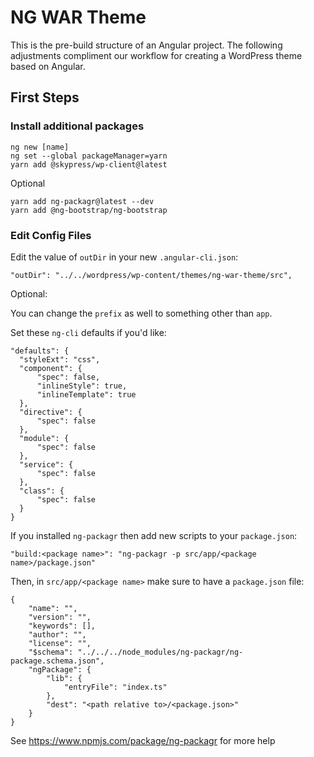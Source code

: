 # NG WAR Theme
This is the pre-build structure of an Angular project. The following adjustments compliment our workflow for creating a WordPress theme based on Angular.

## First Steps

### Install additional packages

```
ng new [name]
ng set --global packageManager=yarn
yarn add @skypress/wp-client@latest
```

Optional

```
yarn add ng-packagr@latest --dev
yarn add @ng-bootstrap/ng-bootstrap
```

### Edit Config Files

Edit the value of `outDir` in your new `.angular-cli.json`:

```
"outDir": "../../wordpress/wp-content/themes/ng-war-theme/src",
```

Optional:   

You can change the `prefix` as well to something other than `app`.

Set these `ng-cli` defaults if you'd like:

```
"defaults": {
  "styleExt": "css",
  "component": {
	  "spec": false,
	  "inlineStyle": true,
	  "inlineTemplate": true
  },
  "directive": {
	  "spec": false
  },
  "module": {
	  "spec": false
  },
  "service": {
	  "spec": false
  },
  "class": {
	  "spec": false
  }
}
```

If you installed `ng-packagr` then add new scripts to your `package.json`:

```
"build:<package name>": "ng-packagr -p src/app/<package name>/package.json"
```

Then, in `src/app/<package name>` make sure to have a `package.json` file:

```
{
	"name": "",
	"version": "",
	"keywords": [],
	"author": "",
	"license": "",
	"$schema": "../../../node_modules/ng-packagr/ng-package.schema.json",
	"ngPackage": {
		"lib": {
			"entryFile": "index.ts"
		},
		"dest": "<path relative to>/<package.json>"
	}
}
```

See https://www.npmjs.com/package/ng-packagr for more help
